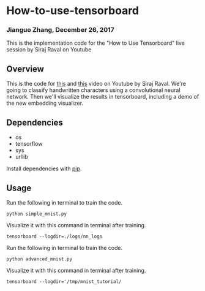 # How-to-use-tensorboard
### Jianguo Zhang, December 26, 2017

This is the implementation code for the "How to Use Tensorboard" live session by Siraj Raval on Youtube

## Overview

This is the code for [this](https://www.youtube.com/watch?v=fBVEXKp4DIc) and [this](https://www.youtube.com/watch?v=3bownM3L5zM) video on Youtube by Siraj Raval. We're going to classify handwritten characters using a convolutional neural network. Then we'll visualize the results in tensorboard, including a demo of the new embedding visualizer. 

## Dependencies

* os
* tensorflow 
* sys
* urllib

Install dependencies with [pip](https://packaging.python.org/installing/). 

## Usage


Run the following in terminal to train the code. 

```
python simple_mnist.py
```



Visualize it with this command in terminal after training. 

```
tensorboard --logdir=./logs/nn_logs 
```

Run the following in terminal to train the code. 

```
python advanced_mnist.py
```

Visualize it with this command in terminal after training. 

```
tensorboard --logdir='/tmp/mnist_tutorial/
```
